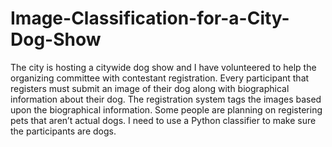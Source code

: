 # Image-Classification-for-a-City-Dog-Show

The city is hosting a citywide dog show and I have volunteered to help the organizing committee with contestant registration.
Every participant that registers must submit an image of their dog along with biographical information about their dog.
The registration system tags the images based upon the biographical information.
Some people are planning on registering pets that aren’t actual dogs.
I need to use a Python classifier to make sure the participants are dogs.
